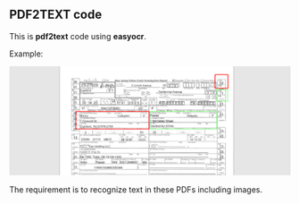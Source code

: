 PDF2TEXT code
-----------------

This is <b>pdf2text</b> code using <b>easyocr</b>.

Example:

<img src = "png/image.png">

The requirement is to recognize text in these PDFs including images.
